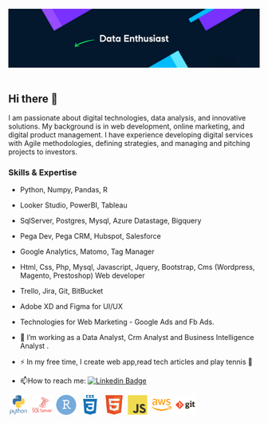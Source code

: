 <img src="https://github.com/giuschil/giuschil/blob/main/cover-data-github.jpeg" title="Cover" alt="Cover" width="auto" height="auto"/>&nbsp;

<!--
**giuschil/giuschil** is a ✨ _special_ ✨ repository because its `README.md` (this file) appears on your GitHub profile.

Here are some ideas to get you started:

- 🔭 I’m currently working on ...
- 🌱 I’m currently learning ...
- 👯 I’m looking to collaborate on ...
- 🤔 I’m looking for help with ...
- 💬 Ask me about ...
- 📫 How to reach me: ...
- 😄 Pronouns: ...
- ⚡ Fun fact: ...
-->

## Hi there 👋

I am passionate about digital technologies, data analysis, and innovative solutions. My background is in web development, online marketing, and digital product management. I have experience developing digital services with Agile methodologies, defining strategies, and managing and pitching projects to investors.

### Skills & Expertise
- Python, Numpy, Pandas, R
- Looker Studio, PowerBI, Tableau
- SqlServer, Postgres, Mysql, Azure Datastage, Bigquery
- Pega Dev, Pega CRM, Hubspot, Salesforce
- Google Analytics, Matomo, Tag Manager
- Html, Css, Php, Mysql, Javascript, Jquery, Bootstrap, Cms (Wordpress, Magento, Prestoshop) Web developer
- Trello, Jira, Git, BitBucket
- Adobe XD and Figma for UI/UX
- Technologies for Web Marketing - Google Ads and Fb Ads.

- :telescope: I’m working as a Data Analyst, Crm Analyst and Business Intelligence Analyst .

- :zap: In my free time, I create web app,read tech articles and play tennis 🎾
- :mailbox:How to reach me: [![Linkedin Badge](https://img.shields.io/badge/-giuseppeschillaci-blue?style=flat&logo=Linkedin&logoColor=white)](https://linkedin.com/in/giuseppeschillaci)


<div>
  <img src="https://github.com/devicons/devicon/blob/master/icons/python/python-original-wordmark.svg" title="Python" alt="Python" width="40" height="40"/>&nbsp;
  <img src="https://github.com/devicons/devicon/blob/master/icons/microsoftsqlserver/microsoftsqlserver-plain-wordmark.svg" title="SqlServer" alt="SqlServer" width="40" height="40"/>&nbsp;
  <img src="https://github.com/devicons/devicon/blob/master/icons/rstudio/rstudio-original.svg" title="Rstudio" alt="Rstudio" width="40" height="40"/>&nbsp;
  <img src="https://github.com/devicons/devicon/blob/master/icons/css3/css3-plain-wordmark.svg"  title="CSS3" alt="CSS" width="40" height="40"/>&nbsp;
  <img src="https://github.com/devicons/devicon/blob/master/icons/html5/html5-original.svg" title="HTML5" alt="HTML" width="40" height="40"/>&nbsp;
  <img src="https://github.com/devicons/devicon/blob/master/icons/javascript/javascript-original.svg" title="JavaScript" alt="JavaScript" width="40" height="40"/>&nbsp;
<img src="https://github.com/devicons/devicon/blob/master/icons/amazonwebservices/amazonwebservices-plain-wordmark.svg" title="AWS" alt="AWS" width="40" height="40"/>&nbsp;
  <img src="https://github.com/devicons/devicon/blob/master/icons/git/git-original-wordmark.svg" title="Git" **alt="Git" width="40" height="40"/>
</div>
